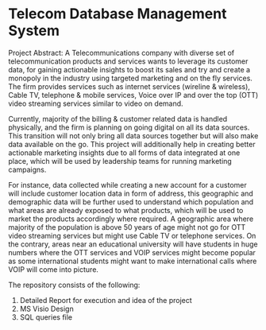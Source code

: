 # Telecom Database Management System

Project Abstract: 
A Telecommunications company with diverse set of telecommunication products and services wants to leverage its customer data, for gaining actionable insights to boost its sales and try and create a monopoly in the industry using targeted marketing and on the fly services. The firm provides services such as internet services (wireline & wireless), Cable TV, telephone & mobile services, Voice over IP and over the top (OTT) video streaming services similar to video on demand.

Currently, majority of the billing & customer related data is handled physically, and the firm is planning on going digital on all its data sources. This transition will not only bring all data sources together but will also make data available on the go. This project will additionally help in creating better actionable marketing insights due to all forms of data integrated at one place, which will be used by leadership teams for running marketing campaigns.

For instance, data collected while creating a new account for a customer will include customer location data in form of address, this geographic and demographic data will be further used to understand which population and what areas are already exposed to what products, which will be used to market the products accordingly where required. A geographic area where majority of the population is above 50 years of age might not go for OTT video streaming services but might use Cable TV or telephone services. On the contrary, areas near an educational university will have students in huge numbers where the OTT services and VOIP services might become popular as some international students might want to make international calls where VOIP will come into picture.

The repository consists of the following:

1) Detailed Report for execution and idea of the project
2) MS Visio Design 
3) SQL queries file

